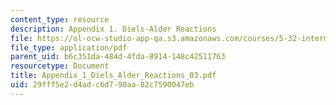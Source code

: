 ```yaml
---
content_type: resource
description: Appendix 1. Diels-Alder Reactions
file: https://ol-ocw-studio-app-qa.s3.amazonaws.com/courses/5-32-intermediate-chemical-experimentation-spring-2003/29fff5e2d4adc6d790aa82c7590047eb_Appendix_1_Diels_Alder_Reactions_03.pdf
file_type: application/pdf
parent_uid: b6c351da-484d-4fda-8914-148c42511763
resourcetype: Document
title: Appendix_1_Diels_Alder_Reactions_03.pdf
uid: 29fff5e2-d4ad-c6d7-90aa-82c7590047eb
---
```

